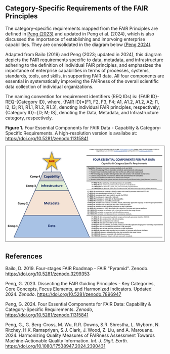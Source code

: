 **Category-Specific Requirements of the FAIR Principles**
---------------------------------------------------------

The category-specific requirements mapped from the FAIR Principles are defined in [Peng (2023)](https://doi.org/10.5281/zenodo.7896947) and updated in Peng et al. (2024), which is also discussed the importance of establishing and imprvoing enterprise capabilities. They are consolidated in the diagram below [(Peng 2024)](https://doi.org/10.5281/zenodo.11315841). 

Adapted from Bailo (2019) and Peng (2023; updated in 2024), this diagram depicts the FAIR requirements specific to data, metadata, and infrastructure adhering to the definition of individual FAIR principles, and emphasizes the importance of enterprise capabilities in terms of processes, systems, standards, tools, and skills, in supporting FAIR data. All four components are essential in systematically improving the FAIRness of the overall scientific data collection of individual organizations.

The naming convention for requirement identifiers (REQ IDs) is: {FAIR ID}-REQ-{Category ID}, where, {FAIR ID}=[F1, F2, F3, F4; A1, A1.2, A1.2, A2; I1, I2, I3; R1, R1.1, R1.2, R1.3], denoting individual FAIR principles, respectively;  {Category ID}=[D; M; IS], denoting the Data, Metadata, and Infrastructure category, respectively. 


**Figure 1.** Four Essential Components for FAIR Data - Capablity & Category-Specific Requirements. A high-resolution version is availabe at: https://doi.org/10.5281/zenodo.11315841

<img src="https://github.com/gepeng86/FAIRness-QualityMeasures/blob/main/_images/Peng_FAIR_4-Components_Star_v00r03_lowRes.jpg" width="850" />



References
-----------

Bailo, D. 2019. Four-stages FAIR Roadmap - FAIR "Pyramid". Zenodo. https://doi.org/10.5281/zenodo.3299353

Peng, G. 2023. Dissecting the FAIR Guiding Principles - Key Categories, Core Concepts, Focus Elements, and Harmonized Indicators. Updated 2024. _Zenodo_. https://doi.org/10.5281/zenodo.7896947

Peng, G. 2024. Four Essential Components for FAIR Data: Capability & Category-Specific Requirements. _Zenodo_, https://doi.org/10.5281/zenodo.11315841

Peng, G., G. Berg-Cross, M. Wu, R.R. Downs, S.R. Shrestha, L. Wyborn, N. Ritchey, H.K. Ramapriyan, S.J. Clark, J. Wood, Z. Liu, and A. Marouane. 2024. Harmonizing Quality Measures of FAIRness Assessment Towards Machine-Actionable Quality Information. _Int. J. Digit. Earth._ https://doi.org/10.1080/17538947.2024.2390431
